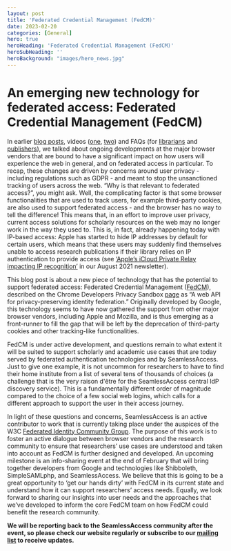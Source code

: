 ```yaml
---
layout: post
title: 'Federated Credential Management (FedCM)'
date: 2023-02-20
categories: [General]
hero: true
heroHeading: 'Federated Credential Management (FedCM)'
heroSubHeading: ''
heroBackground: "images/hero_news.jpg"
---
```



# An emerging new technology for federated access: Federated Credential Management (FedCM)


In earlier [blog posts](https://seamlessaccess.org/posts/2021-07-06-browserchanges/), videos ([one](https://www.stm-assoc.org/events/web-browsers-privacy-and-your-publishing-platform-webinar/), [two](https://www.youtube.com/watch?v=NQNQ_sRPzHc)) and FAQs (for [librarians](https://seamlessaccess.org/learning-center/browser-faq-librarians/) and [publishers](https://seamlessaccess.org/learning-center/browser-faq-publishers/)), we talked about ongoing developments at the major browser vendors that are bound to have a significant impact on how users will experience the web in general, and on federated access in particular. To recap, these changes are driven by concerns around user privacy - including regulations such as GDPR - and meant to stop the unsanctioned tracking of users across the web. “Why is that relevant to federated access?”, you might ask. Well, the complicating factor is that some browser functionalities that are used to track users, for example third-party cookies, are also used to support federated access - and the browser has no way to tell the difference! This means that, in an effort to improve user privacy, current access solutions for scholarly resources on the web may no longer work in the way they used to. This is, in fact, already happening today with IP-based access: Apple has started to hide IP addresses by default for certain users, which means that these users may suddenly find themselves unable to access research publications if their library relies on IP authentication to provide access (see [‘Apple’s iCloud Private Relay impacting IP recognition’](https://seamlessaccess.org/posts/2021-09-03-aug2021newsletter/) in our August 2021 newsletter). 

This blog post is about a new piece of technology that has the potential to support federated access: Federated Credential Management ([FedCM](https://fedidcg.github.io/FedCM/)), described on the Chrome Developers Privacy Sandbox [page](https://developer.chrome.com/en/docs/privacy-sandbox/fedcm/) as “A web API for privacy-preserving identity federation.” Originally developed by Google, this technology seems to have now gathered the support from other major browser vendors, including Apple and Mozilla, and is thus emerging as a front-runner to fill the gap that will be left by the deprecation of third-party cookies and other tracking-like functionalities.

FedCM is under active development, and questions remain to what extent it will be suited to support scholarly and academic use cases that are today served by federated authentication technologies and by SeamlessAccess. Just to give one example, it is not uncommon for researchers to have to find their home institute from a list of several tens of thousands of choices (a challenge that is the very raison d'être for the SeamlessAccess central IdP discovery service). This is a fundamentally different order of magnitude compared to the choice of a few social web logins, which calls for a different approach to support the user in their access journey.

In light of these questions and concerns, SeamlessAccess is an active contributor to work that is currently taking place under the auspices of the W3C [Federated Identity Community Group](https://www.w3.org/community/fed-id/). The purpose of this work is to foster an active dialogue between browser vendors and the research community to ensure that researchers’ use cases are understood and taken into account as FedCM is further designed and developed. An upcoming milestone is an info-sharing event at the end of February that will bring together developers from Google and technologies like Shibboleth, SimpleSAMLphp, and SeamlessAccess. We believe that this is going to be a great opportunity to ‘get our hands dirty’ with FedCM in its current state and understand how it can support researchers’ access needs. Equally, we look forward to sharing our insights into user needs and the approaches that we’ve developed to inform the core FedCM team on how FedCM could benefit the research community.

**We will be reporting back to the SeamlessAccess community after the event, so please check our website regularly or subscribe to our [mailing list](https://seamlessaccess.org/contact/) to receive updates.**
